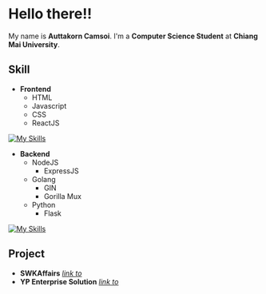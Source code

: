 
# Hello there!!

My name is **Auttakorn Camsoi**. I'm a **Computer Science Student** at **Chiang Mai University**.

 ## Skill
- **Frontend**
  - HTML
  - Javascript
  - CSS
  - ReactJS

[![My Skills](https://skillicons.dev/icons?i=html,js,css,react&perline=4)](https://skillicons.dev)
- **Backend**
  - NodeJS
    - ExpressJS
  - Golang
    - GIN
    - Gorilla Mux
  - Python
    - Flask

[![My Skills](https://skillicons.dev/icons?i=nodejs,express,go,flask&perline=4)](https://skillicons.dev)

## Project
- **SWKAffairs** [*link to*](https://swkaffairs.com)
- **YP Enterprise Solution** [*link to*](https://ypenterprisesolution.com)
